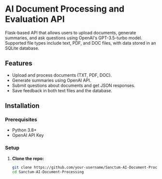 # AI Document Processing and Evaluation API

Flask-based API that allows users to upload documents, generate summaries, and ask questions using OpenAI's GPT-3.5-turbo model. Supported file types include text, PDF, and DOC files, with data stored in an SQLite database.

## Features
- Upload and process documents (TXT, PDF, DOC).
- Generate summaries using OpenAI API.
- Submit questions about documents and get JSON responses.
- Save feedback in both text files and the database.

## Installation

### Prerequisites
- Python 3.8+
- OpenAI API Key

### Setup
1. **Clone the repo:**
   ```bash
   git clone https://github.com/your-username/Sanctum-AI-Document-Processing.git
   cd Sanctum-AI-Document-Processing
